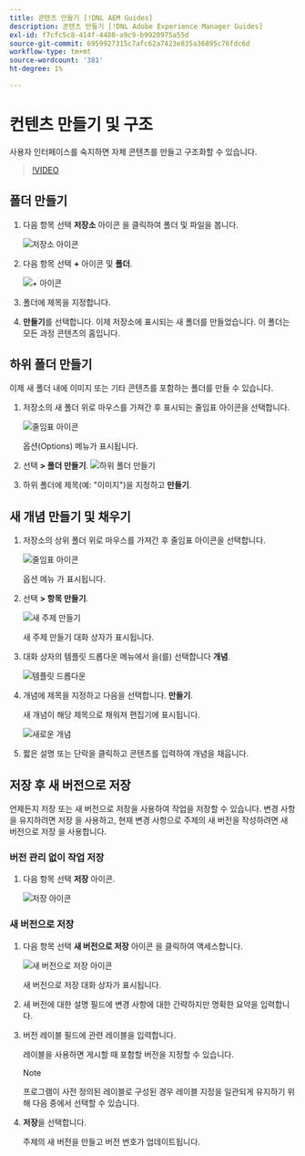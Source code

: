 ```yaml
---
title: 콘텐츠 만들기 [!DNL AEM Guides]
description: 콘텐츠 만들기 [!DNL Adobe Experience Manager Guides]
exl-id: f7cfc5c8-414f-4480-a9c9-b9920975a55d
source-git-commit: 6959927315c7afc62a7423e835a36895c76fdc6d
workflow-type: tm+mt
source-wordcount: '381'
ht-degree: 1%

---
```


# 컨텐츠 만들기 및 구조

사용자 인터페이스를 숙지하면 자체 콘텐츠를 만들고 구조화할 수 있습니다.

>[!VIDEO](https://video.tv.adobe.com/v/336657?quality=12&learn=on)

## 폴더 만들기

1. 다음 항목 선택 **저장소** 아이콘 을 클릭하여 폴더 및 파일을 봅니다.

   ![저장소 아이콘](images/common/repository-icon.png)

1. 다음 항목 선택 **+** 아이콘 및 **폴더**.

   ![+ 아이콘](images/lesson-3/+-icon.png)

1. 폴더에 제목을 지정합니다.
1. **만들기**를 선택합니다.
이제 저장소에 표시되는 새 폴더를 만들었습니다. 이 폴더는 모든 과정 콘텐츠의 홈입니다.

## 하위 폴더 만들기

이제 새 폴더 내에 이미지 또는 기타 콘텐츠를 포함하는 폴더를 만들 수 있습니다.

1. 저장소의 새 폴더 위로 마우스를 가져간 후 표시되는 줄임표 아이콘을 선택합니다.

   ![줄임표 아이콘](images/lesson-3/ellipses-icon.png)

   옵션(Options) 메뉴가 표시됩니다.

1. 선택 **\> 폴더 만들기**.
   ![하위 폴더 만들기](images/lesson-3/create-subfolder-with-markings.png)

1. 하위 폴더에 제목(예: &quot;이미지&quot;)을 지정하고 **만들기**.

## 새 개념 만들기 및 채우기

1. 저장소의 상위 폴더 위로 마우스를 가져간 후 줄임표 아이콘을 선택합니다.

   ![줄임표 아이콘](images/lesson-3/ellipses-icon.png)

   옵션 메뉴 가 표시됩니다.

1. 선택 **\> 항목 만들기**.

   ![새 주제 만들기](images/lesson-3/create-topic-with-markings.png)

   새 주제 만들기 대화 상자가 표시됩니다.

1. 대화 상자의 템플릿 드롭다운 메뉴에서 을(를) 선택합니다 **개념**.

   ![템플릿 드롭다운](images/lesson-3/dropdown-with-markings.png)

1. 개념에 제목을 지정하고 다음을 선택합니다. **만들기**.

   새 개념이 해당 제목으로 채워져 편집기에 표시됩니다.

   ![새로운 개념](images/lesson-3/new-concept.png)

1. 짧은 설명 또는 단락을 클릭하고 콘텐츠를 입력하여 개념을 채웁니다.

## 저장 후 새 버전으로 저장

언제든지 저장 또는 새 버전으로 저장을 사용하여 작업을 저장할 수 있습니다. 변경 사항을 유지하려면 저장 을 사용하고, 현재 변경 사항으로 주제의 새 버전을 작성하려면 새 버전으로 저장 을 사용합니다.

### 버전 관리 없이 작업 저장

1. 다음 항목 선택 **저장** 아이콘.

   ![저장 아이콘](images/common/save.png)

### 새 버전으로 저장

1. 다음 항목 선택 **새 버전으로 저장** 아이콘 을 클릭하여 액세스합니다.

   ![새 버전으로 저장 아이콘](images/common/save-as-new-version.png)

   새 버전으로 저장 대화 상자가 표시됩니다.

1. 새 버전에 대한 설명 필드에 변경 사항에 대한 간략하지만 명확한 요약을 입력합니다.
1. 버전 레이블 필드에 관련 레이블을 입력합니다.

   레이블을 사용하면 게시할 때 포함할 버전을 지정할 수 있습니다.

   >[!NOTE]
   > 
   > 프로그램이 사전 정의된 레이블로 구성된 경우 레이블 지정을 일관되게 유지하기 위해 다음 중에서 선택할 수 있습니다.

1. **저장**&#x200B;을 선택합니다.

   주제의 새 버전을 만들고 버전 번호가 업데이트됩니다.
